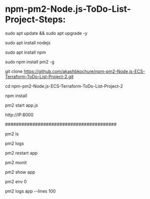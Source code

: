 # npm-pm2-Node.js-ToDo-List-Project-Steps:


sudo apt update && sudo apt upgrade -y

sudo apt install nodejs

sudo apt install npm

sudo npm install pm2 -g

git clone https://github.com/akashbkochure/npm-pm2-Node.js-ECS-Terraform-ToDo-List-Project-2.git

cd npm-pm2-Node.js-ECS-Terraform-ToDo-List-Project-2

npm install

pm2 start app.js

http://IP:8000

#########################################

pm2 ls

pm2 logs

pm2 restart app

pm2 monit

pm2 show app

pm2 env 0

pm2 logs app --lines 100





